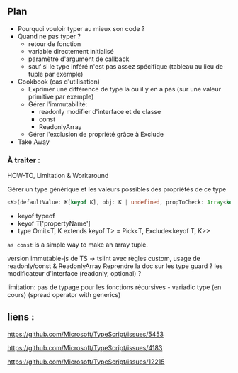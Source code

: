 ## Plan
- Pourquoi vouloir typer au mieux son code ?
- Quand ne pas typer ?
  - retour de fonction
  - variable directement initialisé
  - paramètre d'argument de callback
  - sauf si le type inféré n'est pas assez spécifique (tableau au lieu de tuple par exemple)
- Cookbook (cas d'utilisation)
  - Exprimer une différence de type la ou il y en a pas (sur une valeur primitive par exemple)
  - Gérer l'immutabilité:
    - readonly modifier d'interface et de classe
    - const
    - ReadonlyArray
  - Gérer l'exclusion de propriété grâce à Exclude
- Take Away

### À traiter :

HOW-TO, Limitation & Workaround

Gérer un type générique et les valeurs possibles des propriétés de ce type
````typescript
<K>(defaultValue: K[keyof K], obj: K | undefined, propToCheck: Array<keyof K>): K[keyof K]
````

- keyof typeof
- keyof T['propertyName']
- type Omit<T, K extends keyof T> = Pick<T, Exclude<keyof T, K>>

`as const` is a simple way to make an array tuple.


version immutable-js de TS -> tslint avec règles custom, usage de readonly/const & ReadonlyArray
Reprendre la doc sur les type guard ? les modificateur d'interface (readonly, optional) ?

limitation: pas de typage pour les fonctions récursives - variadic type (en cours) (spread operator with generics)

## liens :
https://github.com/Microsoft/TypeScript/issues/5453

https://github.com/Microsoft/TypeScript/issues/4183

https://github.com/Microsoft/TypeScript/issues/12215